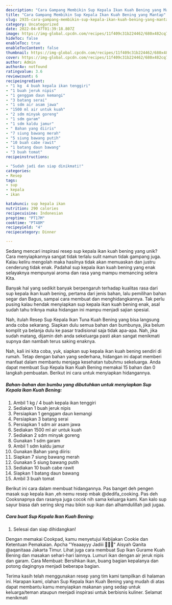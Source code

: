 ```yaml
---
description: "Cara Gampang Membikin Sup Kepala Ikan Kuah Bening yang Mantap"
title: "Cara Gampang Membikin Sup Kepala Ikan Kuah Bening yang Mantap"
slug: 2935-cara-gampang-membikin-sup-kepala-ikan-kuah-bening-yang-mantap
category: Uncategorized
date: 2022-04-07T01:39:18.807Z
image: https://img-global.cpcdn.com/recipes/11f409c31b224462/680x482cq70/sup-kepala-ikan-kuah-bening-foto-resep-utama.jpg
hideToc: false
enableToc: true
enableTocContent: false
thumbnail: https://img-global.cpcdn.com/recipes/11f409c31b224462/680x482cq70/sup-kepala-ikan-kuah-bening-foto-resep-utama.jpg
cover: https://img-global.cpcdn.com/recipes/11f409c31b224462/680x482cq70/sup-kepala-ikan-kuah-bening-foto-resep-utama.jpg
author: Admin
authorAv: notfound
ratingvalue: 3.6
reviewcount: 6
recipeingredient:
- "1 kg  4 buah kepala ikan tenggiri"
- "1 buah jeruk nipis"
- "1 genggam daun kemangi"
- "3 batang serai"
- "1 sdm air asam jawa"
- "1500 ml air untuk kuah"
- "2 sdm minyak goreng"
- "1 sdm garam"
- "1 sdm kaldu jamur"
- " Bahan yang diiris"
- "7 siung bawang merah"
- "5 siung bawang putih"
- "10 buah cabe rawit"
- "1 batang daun bawang"
- "3 buah tomat"
recipeinstructions:

- "Sudah jadi dan siap dinikmati!"
categories:
- Resep
tags:
- sup
- kepala
- ikan

katakunci: sup kepala ikan 
nutrition: 290 calories
recipecuisine: Indonesian
preptime: "PT17M"
cooktime: "PT48M"
recipeyield: "4"
recipecategory: Dinner

---
```





Sedang mencari inspirasi resep sup kepala ikan kuah bening yang unik? Cara menyiapkannya sangat tidak terlalu sulit namun tidak gampang juga. Kalau keliru mengolah maka hasilnya tidak akan memuaskan dan justru cenderung tidak enak. Padahal sup kepala ikan kuah bening yang enak selayaknya mempunyai aroma dan rasa yang mampu memancing selera Kita.





Banyak hal yang sedikit banyak berpengaruh terhadap kualitas rasa dari sup kepala ikan kuah bening, pertama dari jenis bahan, lalu pemilihan bahan segar dan Bagus, sampai cara membuat dan menghidangkannya. Tak perlu pusing kalau hendak menyiapkan sup kepala ikan kuah bening enak,      asal sudah tahu triknya maka hidangan ini mampu menjadi sajian spesial.














Nah, itulah Resep Sup Kepala Ikan Tuna Kuah Bening yang bisa langsung anda coba sekarang. Siapkan dulu semua bahan dan bumbunya, jika belum komplit ya belanja dulu ke pasar tradisional saja tidak apa-apa. Nah, jika sudah matang, dijamin deh anda sekeluarga pasti akan sangat menikmati supnya dan nambah terus saking enaknya.






Nah, kali ini kita coba, yuk, siapkan sup kepala ikan kuah bening sendiri di rumah. Tetap dengan bahan yang sederhana, hidangan ini dapat memberi manfaat dalam membantu menjaga kesehatan tubuhmu sekeluarga. Anda dapat membuat Sup Kepala Ikan Kuah Bening memakai 15 bahan dan 0 langkah pembuatan. Berikut ini cara untuk menyiapkan hidangannya.

<!--inarticleads1-->

##### Bahan-bahan dan bumbu yang dibutuhkan untuk menyiapkan Sup Kepala Ikan Kuah Bening:

1. Ambil 1 kg / 4 buah kepala ikan tenggiri
1. Sediakan 1 buah jeruk nipis
1. Persiapkan 1 genggam daun kemangi
1. Persiapkan 3 batang serai
1. Persiapkan 1 sdm air asam jawa
1. Sediakan 1500 ml air untuk kuah
1. Sediakan 2 sdm minyak goreng
1. Gunakan 1 sdm garam
1. Ambil 1 sdm kaldu jamur
1. Gunakan  Bahan yang diiris:
1. Siapkan 7 siung bawang merah
1. Gunakan 5 siung bawang putih
1. Sediakan 10 buah cabe rawit
1. Siapkan 1 batang daun bawang
1. Ambil 3 buah tomat


Berikut ini cara dalam membuat hidangannya. Pas banget deh pengen masak sup kepala ikan ,eh nemu resep mbak @dedifa_cooking. Pas deh Cooksnapnya dan rasanya juga cocok nih sama keluarga kami. Kan kalo sup sayur biasa dah sering skrg mau bikin sup ikan dan alhamdulillah jadi jugaa. 

<!--inarticleads2-->

##### Cara buat Sup Kepala Ikan Kuah Bening:


1. Selesai dan siap dihidangkan!

Dengan memakai Cookpad, kamu menyetujui Kebijakan Cookie dan Ketentuan Pemakaian. Apcha &#34;Yeaaayyy Jadiii 🤭🤭🤭&#34; Aisyah Qanita @aqanitaaa Jakarta Timur. Lihat juga cara membuat Sup Ikan Gurame Kuah Bening dan masakan sehari-hari lainnya. Lumuri ikan dengan air jeruk nipis dan garam. Cara Membuat: Bersihkan ikan, buang bagian kepalanya dan potong dagingnya menjadi beberapa bagian. 

Terima kasih telah menggunakan resep yang tim kami tampilkan di halaman ini. Harapan kami, olahan Sup Kepala Ikan Kuah Bening yang mudah di atas dapat membantu kamu menyiapkan makanan yang sedap untuk keluarga/teman ataupun menjadi inspirasi untuk berbisnis kuliner. Selamat menikmati
